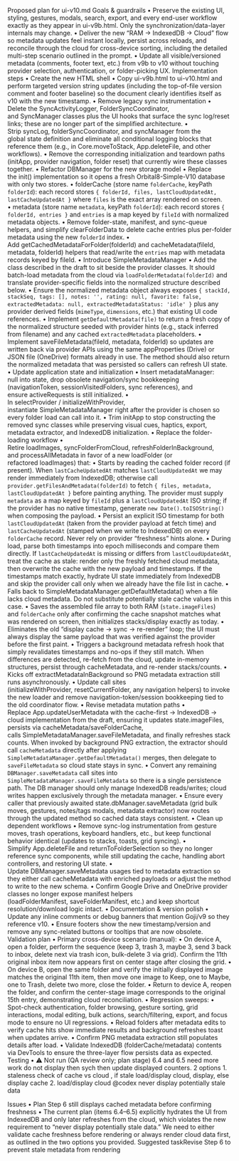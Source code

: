 Proposed plan for ui-v10.md
Goals & guardrails
• Preserve the existing UI, styling, gestures, modals, search, export, and every end-user workflow exactly as they appear in ui-v9b.html. Only the synchronization/data-layer internals may change.
• Deliver the new “RAM → IndexedDB → Cloud” flow so metadata updates feel instant locally, persist across reloads, and reconcile through the cloud for cross-device sorting, including the detailed multi-step scenario outlined in the prompt.
• Update all visible/versioned metadata (comments, footer text, etc.) from v9b to v10 without touching provider selection, authentication, or folder-picking UX.
Implementation steps
• Create the new HTML shell
• Copy ui-v9b.html to ui-v10.html and perform targeted version string updates (including the top-of-file version comment and footer baseline) so the document clearly identifies itself as v10 with the new timestamp.
• Remove legacy sync instrumentation
• Delete the SyncActivityLogger, FolderSyncCoordinator, and SyncManager classes plus the UI hooks that surface the sync log/reset links; these are no longer part of the simplified architecture.
• Strip syncLog, folderSyncCoordinator, and syncManager from the global state definition and eliminate all conditional logging blocks that reference them (e.g., in Core.moveToStack, App.deleteFile, and other workflows).
• Remove the corresponding initialization and teardown paths (initApp, provider navigation, folder reset) that currently wire these classes together.
• Refactor DBManager for the new storage model
• Replace the init() implementation so it opens a fresh Orbital8-Simple-V10 database with only two stores.
  • folderCache (store name `folderCache`, keyPath `folderId`): each record stores `{ folderId, files, lastCloudUpdatedAt, lastCacheUpdatedAt }` where `files` is the exact array rendered on screen.
  • metadata (store name `metadata`, keyPath `folderId`): each record stores `{ folderId, entries }` and `entries` is a map keyed by `fileId` with normalized metadata objects.
• Remove folder-state, manifest, and sync-queue helpers, and simplify clearFolderData to delete cache entries plus per-folder metadata using the new `folderId` index.
• Add getCachedMetadataForFolder(folderId) and cacheMetadata(fileId, metadata, folderId) helpers that read/write the `entries` map with metadata records keyed by fileId.
• Introduce SimpleMetadataManager
• Add the class described in the draft to sit beside the provider classes. It should batch-load metadata from the cloud via `loadFolderMetadata(folderId)` and translate provider-specific fields into the normalized structure described below.
• Ensure the normalized metadata object always exposes `{ stackId, stackSeq, tags: [], notes: '', rating: null, favorite: false, extractedMetadata: null, extractedMetadataStatus: 'idle' }` plus any provider derived fields (`mimeType`, `dimensions`, etc.) that existing UI code references.
• Implement `getDefaultMetadata(file)` to return a fresh copy of the normalized structure seeded with provider hints (e.g., stack inferred from filename) and any cached `extractedMetadata` placeholders.
• Implement saveFileMetadata(fileId, metadata, folderId) so updates are written back via provider APIs using the same appProperties (Drive) or JSON file (OneDrive) formats already in use. The method should also return the normalized metadata that was persisted so callers can refresh UI state.
• Update application state and initialization
• Insert metadataManager: null into state, drop obsolete navigation/sync bookkeeping (navigationToken, sessionVisitedFolders, sync references), and ensure activeRequests is still initialized.
• In selectProvider / initializeWithProvider, instantiate SimpleMetadataManager right after the provider is chosen so every folder load can call into it.
• Trim initApp to stop constructing the removed sync classes while preserving visual cues, haptics, export, metadata extractor, and IndexedDB initialization.
• Replace the folder-loading workflow
• Retire loadImages, syncFolderFromCloud, refreshFolderInBackground, and processAllMetadata in favor of a new loadFolder (or refactored loadImages) that:
• Starts by reading the cached folder record (if present). When `lastCacheUpdatedAt` matches `lastCloudUpdatedAt` we may render immediately from IndexedDB; otherwise call `provider.getFilesAndMetadata(folderId)` to fetch `{ files, metadata, lastCloudUpdatedAt }` before painting anything. The provider must supply `metadata` as a map keyed by `fileId` plus a `lastCloudUpdatedAt` ISO string; if the provider has no native timestamp, generate `new Date().toISOString()` when composing the payload.
• Persist an explicit ISO timestamp for both `lastCloudUpdatedAt` (taken from the provider payload at fetch time) and `lastCacheUpdatedAt` (stamped when we write to IndexedDB) on every `folderCache` record. Never rely on provider “freshness” hints alone.
• During load, parse both timestamps into epoch milliseconds and compare them directly. If `lastCacheUpdatedAt` is missing or differs from `lastCloudUpdatedAt`, treat the cache as stale: render only the freshly fetched cloud metadata, then overwrite the cache with the new payload and timestamps. If the timestamps match exactly, hydrate UI state immediately from IndexedDB and skip the provider call only when we already have the file list in cache.
• Falls back to SimpleMetadataManager.getDefaultMetadata() when a file lacks cloud metadata. Do not substitute potentially stale cache values in this case.
• Saves the assembled file array to both RAM (`state.imageFiles`) and `folderCache` only after confirming the cache snapshot matches what was rendered on screen, then initializes stacks/display exactly as today.
• Eliminates the old “display cache → sync → re-render” loop; the UI must always display the same payload that was verified against the provider before the first paint.
• Triggers a background metadata refresh hook that simply revalidates timestamps and no-ops if they still match. When differences are detected, re-fetch from the cloud, update in-memory structures, persist through cacheMetadata, and re-render stacks/counts.
• Kicks off extractMetadataInBackground so PNG metadata extraction still runs asynchronously.
• Update call sites (initializeWithProvider, resetCurrentFolder, any navigation helpers) to invoke the new loader and remove navigation-token/session bookkeeping tied to the old coordinator flow.
• Revise metadata mutation paths
• Replace App.updateUserMetadata with the cache-first → IndexedDB → cloud implementation from the draft, ensuring it updates state.imageFiles, persists via cacheMetadata/saveFolderCache, calls SimpleMetadataManager.saveFileMetadata, and finally refreshes stack counts. When invoked by background PNG extraction, the extractor should call `cacheMetadata` directly after applying `SimpleMetadataManager.getDefaultMetadata()` merges, then delegate to `saveFileMetadata` so cloud state stays in sync.
• Convert any remaining `DBManager.saveMetadata` call sites into `SimpleMetadataManager.saveFileMetadata` so there is a single persistence path. The DB manager should only manage IndexedDB reads/writes; cloud writes happen exclusively through the metadata manager.
• Ensure every caller that previously awaited state.dbManager.saveMetadata (grid bulk moves, gestures, notes/tags modals, metadata extractor) now routes through the updated method so cached data stays consistent.
• Clean up dependent workflows
• Remove sync-log instrumentation from gesture moves, trash operations, keyboard handlers, etc., but keep functional behavior identical (updates to stacks, toasts, grid syncing).
• Simplify App.deleteFile and returnToFolderSelection so they no longer reference sync components, while still updating the cache, handling abort controllers, and restoring UI state.
• Update DBManager.saveMetadata usages tied to metadata extraction so they either call cacheMetadata with enriched payloads or adjust the method to write to the new schema.
• Confirm Google Drive and OneDrive provider classes no longer expose manifest helpers (loadFolderManifest, saveFolderManifest, etc.) and keep shortcut resolution/download logic intact.
• Documentation & version polish
• Update any inline comments or debug banners that mention Goji/v9 so they reference v10.
• Ensure footers show the new timestamp/version and remove any sync-related buttons or tooltips that are now obsolete.
Validation plan
• Primary cross-device scenario (manual):
• On device A, open a folder, perform the sequence (keep 3, trash 3, maybe 3, send 3 back to inbox, delete next via trash icon, bulk-delete 3 via grid). Confirm the 11th original inbox item now appears first on center stage after closing the grid.
• On device B, open the same folder and verify the initially displayed image matches the original 11th item, then move one image to Keep, one to Maybe, one to Trash, delete two more, close the folder.
• Return to device A, reopen the folder, and confirm the center-stage image corresponds to the original 15th entry, demonstrating cloud reconciliation.
• Regression sweeps:
• Spot-check authentication, folder browsing, gesture sorting, grid interactions, modal editing, bulk actions, search/filtering, export, and focus mode to ensure no UI regressions.
• Reload folders after metadata edits to verify cache hits show immediate results and background refreshes toast when updates arrive.
• Confirm PNG metadata extraction still populates details after load.
• Validate IndexedDB (folderCache/metadata) contents via DevTools to ensure the three-layer flow persists data as expected.
Testing
• ⚠️ Not run (QA review only; plan stage)
6.4 and 6.5 need more work do not display then sych then update displayed counters. 2 options 1. staleness check of cache vs cloud , if stale load/display cloud, display, else display cache 2. load/display cloud @codex never display potentially stale data

Issues
• Plan Step 6 still displays cached metadata before confirming freshness
• The current plan (items 6.4–6.5) explicitly hydrates the UI from IndexedDB and only later refreshes from the cloud, which violates the new requirement to “never display potentially stale data.” We need to either validate cache freshness before rendering or always render cloud data first, as outlined in the two options you provided.
Suggested taskRevise Step 6 to prevent stale metadata from rendering
